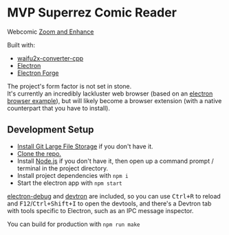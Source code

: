 
# MVP Superrez Comic Reader

Webcomic [Zoom and Enhance](https://www.youtube.com/watch?v=LhF_56SxrGk)

Built with:
- [waifu2x-converter-cpp][]
- [Electron][]
- [Electron Forge][]

The project's form factor is not set in stone.  
It's currently an incredibly lackluster web browser (based on an [electron browser example][]), but will likely become a browser extension (with a native counterpart that you have to install).

## Development Setup

- [Install Git Large File Storage][git lfs install] if you don't have it.
- [Clone the repo.][git clone]
- Install [Node.js][] if you don't have it, then open up a command prompt / terminal in the project directory.
- Install project dependencies with `npm i`
- Start the electron app with `npm start`

[electron-debug][] and [devtron][] are included, so you can use <kbd>Ctrl+R</kbd> to reload and <kbd>F12</kbd>/<kbd>Ctrl+Shift+I</kbd> to open the devtools, and there's a Devtron tab with tools specific to Electron, such as an IPC message inspector.

You can build for production with `npm run make`

[waifu2x-converter-cpp]: https://github.com/DeadSix27/waifu2x-converter-cpp
[Node.js]: https://nodejs.org/
[Electron]: https://electronjs.org/
[Electron Forge]: https://www.electronforge.io/
[electron browser example]: https://github.com/hokein/electron-sample-apps/tree/master/webview/browser
[electron-debug]: https://github.com/sindresorhus/electron-debug
[devtron]: https://electronjs.org/devtron
[git lfs install]: https://help.github.com/en/github/managing-large-files/installing-git-large-file-storage
[git clone]: https://help.github.com/articles/cloning-a-repository/
